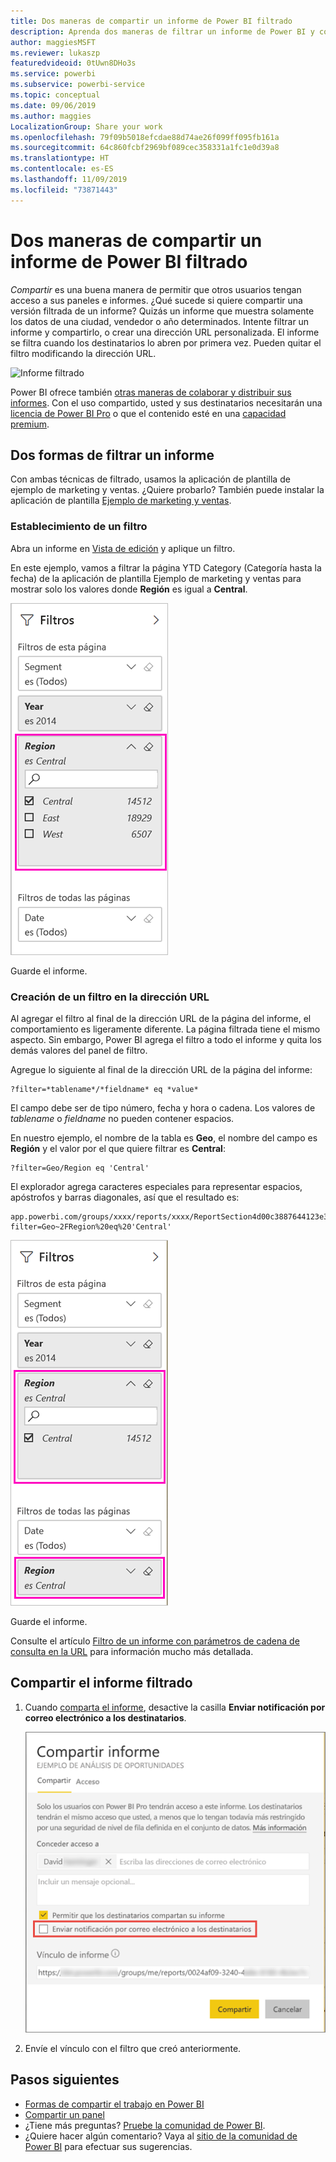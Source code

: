 ```yaml
---
title: Dos maneras de compartir un informe de Power BI filtrado
description: Aprenda dos maneras de filtrar un informe de Power BI y compartirlo con los compañeros de la organización.
author: maggiesMSFT
ms.reviewer: lukaszp
featuredvideoid: 0tUwn8DHo3s
ms.service: powerbi
ms.subservice: powerbi-service
ms.topic: conceptual
ms.date: 09/06/2019
ms.author: maggies
LocalizationGroup: Share your work
ms.openlocfilehash: 79f09b5018efcdae88d74ae26f099ff095fb161a
ms.sourcegitcommit: 64c860fcbf2969bf089cec358331a1fc1e0d39a8
ms.translationtype: HT
ms.contentlocale: es-ES
ms.lasthandoff: 11/09/2019
ms.locfileid: "73871443"
---
```

# <a name="two-ways-to-share-a-filtered-power-bi-report"></a>Dos maneras de compartir un informe de Power BI filtrado
*Compartir* es una buena manera de permitir que otros usuarios tengan acceso a sus paneles e informes. ¿Qué sucede si quiere compartir una versión filtrada de un informe? Quizás un informe que muestra solamente los datos de una ciudad, vendedor o año determinados. Intente filtrar un informe y compartirlo, o crear una dirección URL personalizada. El informe se filtra cuando los destinatarios lo abren por primera vez. Pueden quitar el filtro modificando la dirección URL. 

![Informe filtrado](media/service-share-reports/power-bi-share-filter-pane-report.png)

Power BI ofrece también [otras maneras de colaborar y distribuir sus informes](service-how-to-collaborate-distribute-dashboards-reports.md). Con el uso compartido, usted y sus destinatarios necesitarán una [licencia de Power BI Pro](service-features-license-type.md) o que el contenido esté en una [capacidad premium](service-premium-what-is.md). 

## <a name="two-ways-to-filter-a-report"></a>Dos formas de filtrar un informe

Con ambas técnicas de filtrado, usamos la aplicación de plantilla de ejemplo de marketing y ventas. ¿Quiere probarlo? También puede instalar la aplicación de plantilla [Ejemplo de marketing y ventas](https://appsource.microsoft.com/product/power-bi/microsoft-retail-analysis-sample.salesandmarketingsample?tab=Overview).

### <a name="set-a-filter"></a>Establecimiento de un filtro

Abra un informe en [Vista de edición](consumer/end-user-reading-view.md) y aplique un filtro.

En este ejemplo, vamos a filtrar la página YTD Category (Categoría hasta la fecha) de la aplicación de plantilla Ejemplo de marketing y ventas para mostrar solo los valores donde **Región** es igual a **Central**. 
 
![Panel de filtro de informe](media/service-share-reports/power-bi-share-report-filter.png)

Guarde el informe.

### <a name="create-a-filter-in-the-url"></a>Creación de un filtro en la dirección URL

Al agregar el filtro al final de la dirección URL de la página del informe, el comportamiento es ligeramente diferente. La página filtrada tiene el mismo aspecto. Sin embargo, Power BI agrega el filtro a todo el informe y quita los demás valores del panel de filtro.  

Agregue lo siguiente al final de la dirección URL de la página del informe:
   
    ?filter=*tablename*/*fieldname* eq *value*
   
El campo debe ser de tipo número, fecha y hora o cadena. Los valores de *tablename* o *fieldname* no pueden contener espacios.
   
En nuestro ejemplo, el nombre de la tabla es **Geo**, el nombre del campo es **Región** y el valor por el que quiere filtrar es **Central**:
   
    ?filter=Geo/Region eq 'Central'

El explorador agrega caracteres especiales para representar espacios, apóstrofos y barras diagonales, así que el resultado es:
   
    app.powerbi.com/groups/xxxx/reports/xxxx/ReportSection4d00c3887644123e310e?filter=Geo~2FRegion%20eq%20'Central'

![Informe con filtro de dirección URL](media/service-share-reports/power-bi-share-report-filter-url.png)

Guarde el informe.

Consulte el artículo [Filtro de un informe con parámetros de cadena de consulta en la URL](service-url-filters.md) para información mucho más detallada.

## <a name="share-the-filtered-report"></a>Compartir el informe filtrado

1. Cuando [comparta el informe](service-share-dashboards.md), desactive la casilla **Enviar notificación por correo electrónico a los destinatarios**.

    ![Cuadro de diálogo Compartir informe](media/service-share-reports/power-bi-share-report-dialog.png)

4. Envíe el vínculo con el filtro que creó anteriormente.

## <a name="next-steps"></a>Pasos siguientes
* [Formas de compartir el trabajo en Power BI](service-how-to-collaborate-distribute-dashboards-reports.md)
* [Compartir un panel](service-share-dashboards.md)
* ¿Tiene más preguntas? [Pruebe la comunidad de Power BI](https://community.powerbi.com/).
* ¿Quiere hacer algún comentario? Vaya al [sitio de la comunidad de Power BI](https://community.powerbi.com/) para efectuar sus sugerencias.

